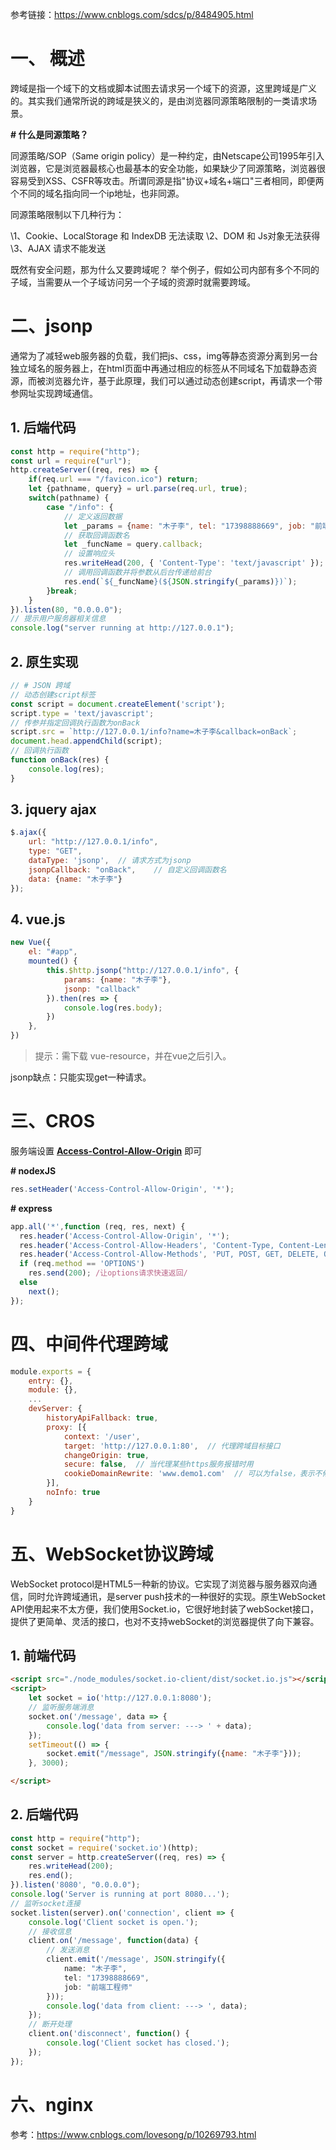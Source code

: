 参考链接：https://www.cnblogs.com/sdcs/p/8484905.html

# 一、 概述

跨域是指一个域下的文档或脚本试图去请求另一个域下的资源，这里跨域是广义的。其实我们通常所说的跨域是狭义的，是由浏览器同源策略限制的一类请求场景。

**# 什么是同源策略？**

同源策略/SOP（Same origin policy）是一种约定，由Netscape公司1995年引入浏览器，它是浏览器最核心也最基本的安全功能，如果缺少了同源策略，浏览器很容易受到XSS、CSFR等攻击。所谓同源是指"协议+域名+端口"三者相同，即便两个不同的域名指向同一个ip地址，也非同源。

同源策略限制以下几种行为：

\1、Cookie、LocalStorage 和 IndexDB 无法读取
\2、DOM 和 Js对象无法获得
\3、AJAX 请求不能发送

既然有安全问题，那为什么又要跨域呢？ 举个例子，假如公司内部有多个不同的子域，当需要从一个子域访问另一个子域的资源时就需要跨域。

# 二、jsonp

通常为了减轻web服务器的负载，我们把js、css，img等静态资源分离到另一台独立域名的服务器上，在html页面中再通过相应的标签从不同域名下加载静态资源，而被浏览器允许，基于此原理，我们可以通过动态创建script，再请求一个带参网址实现跨域通信。

## 1. 后端代码

```js
const http = require("http");
const url = require("url");
http.createServer((req, res) => {
    if(req.url === "/favicon.ico") return;
    let {pathname, query} = url.parse(req.url, true);
    switch(pathname) {
        case "/info": {
            // 定义返回数据
            let _params = {name: "木子李", tel: "17398888669", job: "前端工程师"};
            // 获取回调函数名
            let _funcName = query.callback;
            // 设置响应头
            res.writeHead(200, { 'Content-Type': 'text/javascript' });
            // 调用回调函数并将参数从后台传递给前台
            res.end(`${_funcName}(${JSON.stringify(_params)})`);
        }break;
    }
}).listen(80, "0.0.0.0"); 
// 提示用户服务器相关信息
console.log("server running at http://127.0.0.1");
```

## 2. 原生实现

```js
// # JSON 跨域
// 动态创建script标签
const script = document.createElement('script');
script.type = 'text/javascript';
// 传参并指定回调执行函数为onBack
script.src = `http://127.0.0.1/info?name=木子李&callback=onBack`;
document.head.appendChild(script);
// 回调执行函数
function onBack(res) {
    console.log(res);
}
```

## 3. jquery ajax

```js
$.ajax({
    url: "http://127.0.0.1/info",
    type: "GET",
    dataType: 'jsonp',  // 请求方式为jsonp
    jsonpCallback: "onBack",    // 自定义回调函数名
    data: {name: "木子李"}
});
```

## 4. vue.js

```js
new Vue({
    el: "#app",
    mounted() {
        this.$http.jsonp("http://127.0.0.1/info", {
            params: {name: "木子李"},
            jsonp: "callback"
        }).then(res => {
            console.log(res.body);
        })
    },
})
```

> 提示：需下载 vue-resource，并在vue之后引入。

jsonp缺点：只能实现get一种请求。

# 三、CROS

服务端设置 <ins>**Access-Control-Allow-Origin**</ins> 即可

**\# nodexJS**

```js
res.setHeader('Access-Control-Allow-Origin', '*');
```

**\# express**

```js
app.all('*',function (req, res, next) {
  res.header('Access-Control-Allow-Origin', '*');
  res.header('Access-Control-Allow-Headers', 'Content-Type, Content-Length, Authorization, Accept, X-Requested-With , yourHeaderFeild');
  res.header('Access-Control-Allow-Methods', 'PUT, POST, GET, DELETE, OPTIONS');
  if (req.method == 'OPTIONS')
    res.send(200); /让options请求快速返回/
  else 
    next();
});
```

# 四、中间件代理跨域

```js
module.exports = {
    entry: {},
    module: {},
    ...
    devServer: {
        historyApiFallback: true,
        proxy: [{
            context: '/user',
            target: 'http://127.0.0.1:80',  // 代理跨域目标接口
            changeOrigin: true,
            secure: false,  // 当代理某些https服务报错时用
            cookieDomainRewrite: 'www.demo1.com'  // 可以为false，表示不修改
        }],
        noInfo: true
    }
}
```

# 五、WebSocket协议跨域 

WebSocket protocol是HTML5一种新的协议。它实现了浏览器与服务器双向通信，同时允许跨域通讯，是server push技术的一种很好的实现。原生WebSocket API使用起来不太方便，我们使用Socket.io，它很好地封装了webSocket接口，提供了更简单、灵活的接口，也对不支持webSocket的浏览器提供了向下兼容。

## 1. 前端代码

```html
<script src="./node_modules/socket.io-client/dist/socket.io.js"></script>
<script>
    let socket = io('http://127.0.0.1:8080');
    // 监听服务端消息
    socket.on('/message', data => {
        console.log('data from server: ---> ' + data);
    });
    setTimeout(() => {
        socket.emit("/message", JSON.stringify({name: "木子李"}));
    }, 3000);

</script>
```

## 2. 后端代码

```typescript
const http = require("http");
const socket = require('socket.io')(http);
const server = http.createServer((req, res) => {
    res.writeHead(200);
    res.end();
}).listen('8080', "0.0.0.0");
console.log('Server is running at port 8080...');
// 监听socket连接
socket.listen(server).on('connection', client => {
    console.log('Client socket is open.'); 
    // 接收信息
    client.on('/message', function(data) {
        // 发送消息
        client.emit('/message', JSON.stringify({
            name: "木子李",
            tel: "17398888669",
            job: "前端工程师"
        }));
        console.log('data from client: ---> ', data);
    });
    // 断开处理
    client.on('disconnect', function() {
        console.log('Client socket has closed.'); 
    });
});
```

# 六、nginx

参考：https://www.cnblogs.com/lovesong/p/10269793.html















































